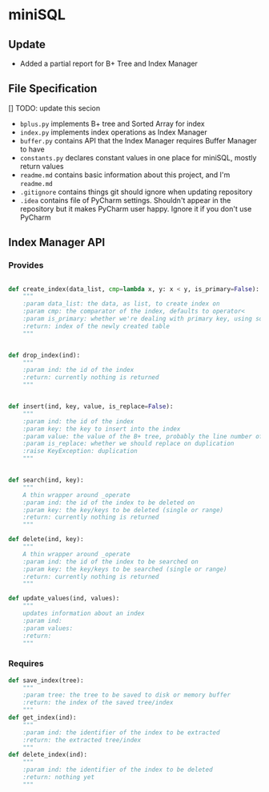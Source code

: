 # miniSQL

## Update

- Added a partial report for B+ Tree and Index Manager

## File Specification
[] TODO: update this secion
- `bplus.py` implements B+ tree and Sorted Array for index
- `index.py` implements index operations as Index Manager
- `buffer.py` contains API that the Index Manager requires Buffer Manager to have
- `constants.py` declares constant values in one place for miniSQL, mostly return values
- `readme.md` contains basic information about this project, and I'm `readme.md`
- `.gitignore` contains things git should ignore when updating repository
- `.idea` contains file of PyCharm settings. Shouldn't appear in the repository but it makes PyCharm user happy. Ignore it if you don't use PyCharm

## Index Manager API

### Provides

```python

def create_index(data_list, cmp=lambda x, y: x < y, is_primary=False):
    """
    :param data_list: the data, as list, to create index on
    :param cmp: the comparator of the index, defaults to operator<
    :param is_primary: whether we're dealing with primary key, using sorted list
    :return: index of the newly created table
    """


def drop_index(ind):
    """
    :param ind: the id of the index
    :return: currently nothing is returned
    """


def insert(ind, key, value, is_replace=False):
    """
    :param ind: the id of the index
    :param key: the key to insert into the index
    :param value: the value of the B+ tree, probably the line number of the inserted item
    :param is_replace: whether we should replace on duplication
    :raise KeyException: duplication
    """


def search(ind, key):
    """
    A thin wrapper around _operate
    :param ind: the id of the index to be deleted on
    :param key: the key/keys to be deleted (single or range)
    :return: currently nothing is returned
    """

def delete(ind, key):
    """
    A thin wrapper around _operate
    :param ind: the id of the index to be searched on
    :param key: the key/keys to be searched (single or range)
    :return: currently nothing is returned
    """

def update_values(ind, values):
    """
    updates information about an index
    :param ind:
    :param values:
    :return:
    """
```

### Requires

```python
def save_index(tree):
    """
    :param tree: the tree to be saved to disk or memory buffer
    :return: the index of the saved tree/index
    """
def get_index(ind):
    """
    :param ind: the identifier of the index to be extracted
    :return: the extracted tree/index
    """
def delete_index(ind):
    """
    :param ind: the identifier of the index to be deleted
    :return: nothing yet
    """
```